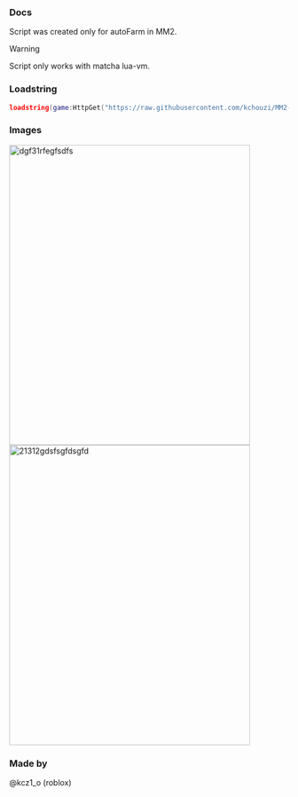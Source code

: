 ### Docs
Script was created only for autoFarm in MM2.

> [!WARNING]
> Script only works with matcha lua-vm.

### Loadstring
```lua
loadstring(game:HttpGet("https://raw.githubusercontent.com/kchouzi/MM2-matcha-script/refs/heads/main/source.lua"))()
```

### Images
<img width="434" height="541" alt="dgf31rfegfsdfs" src="https://github.com/user-attachments/assets/05e781b3-cdf0-4cb3-8270-d2b07925c287" />
<img width="434" height="541" alt="21312gdsfsgfdsgfd" src="https://github.com/user-attachments/assets/68463fc9-a829-48fa-bbfb-f8c943e7c3ef" />

### Made by
@kcz1_o (roblox)
